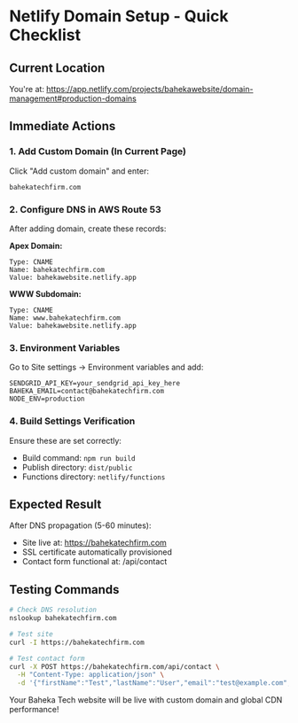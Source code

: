 # Netlify Domain Setup - Quick Checklist

## Current Location
You're at: https://app.netlify.com/projects/bahekawebsite/domain-management#production-domains

## Immediate Actions

### 1. Add Custom Domain (In Current Page)
Click "Add custom domain" and enter:
```
bahekatechfirm.com
```

### 2. Configure DNS in AWS Route 53
After adding domain, create these records:

**Apex Domain:**
```
Type: CNAME
Name: bahekatechfirm.com
Value: bahekawebsite.netlify.app
```

**WWW Subdomain:**
```
Type: CNAME
Name: www.bahekatechfirm.com
Value: bahekawebsite.netlify.app
```

### 3. Environment Variables
Go to Site settings → Environment variables and add:
```
SENDGRID_API_KEY=your_sendgrid_api_key_here
BAHEKA_EMAIL=contact@bahekatechfirm.com
NODE_ENV=production
```

### 4. Build Settings Verification
Ensure these are set correctly:
- Build command: `npm run build`
- Publish directory: `dist/public`
- Functions directory: `netlify/functions`

## Expected Result
After DNS propagation (5-60 minutes):
- Site live at: https://bahekatechfirm.com
- SSL certificate automatically provisioned
- Contact form functional at: /api/contact

## Testing Commands
```bash
# Check DNS resolution
nslookup bahekatechfirm.com

# Test site
curl -I https://bahekatechfirm.com

# Test contact form
curl -X POST https://bahekatechfirm.com/api/contact \
  -H "Content-Type: application/json" \
  -d '{"firstName":"Test","lastName":"User","email":"test@example.com","service":"Web Development","message":"Test"}'
```

Your Baheka Tech website will be live with custom domain and global CDN performance!